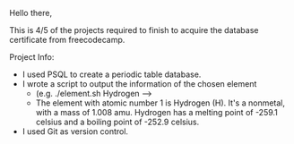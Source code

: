 Hello there,

This is 4/5 of the projects required to finish to acquire the database certificate from freecodecamp.

Project Info:
- I used PSQL to create a periodic table database.
- I wrote a script to output the information of the chosen element
  - (e.g. ./element.sh Hydrogen -->
  - The element with atomic number 1 is Hydrogen (H). It's a nonmetal, with a mass of 1.008 amu. Hydrogen has a melting point of -259.1 celsius and a boiling point of -252.9 celsius.
- I used Git as version control.
